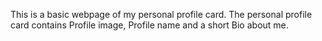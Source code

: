 This is a basic webpage of my personal profile card.
The personal profile card contains Profile image, Profile name and a short Bio about me.
